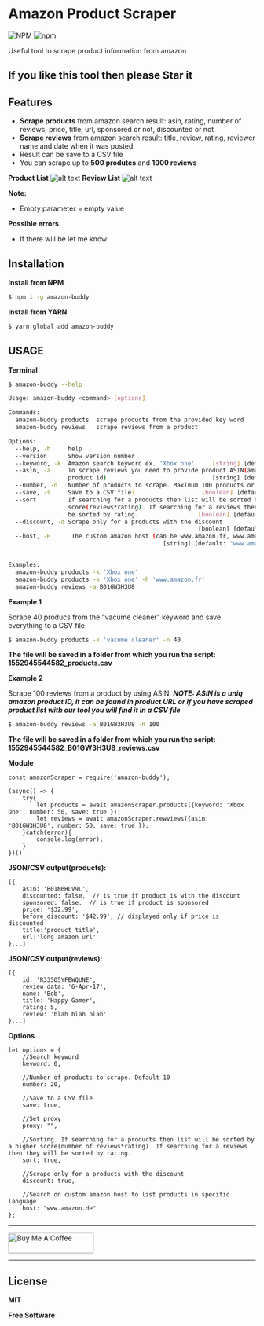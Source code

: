 
# Amazon Product Scraper
 ![NPM](https://img.shields.io/npm/l/amazon-buddy.svg?style=for-the-badge) ![npm](https://img.shields.io/npm/v/amazon-buddy.svg?style=for-the-badge)

Useful tool to scrape product information from amazon

## If you like this tool then please Star it

## Features
*   **Scrape products** from amazon search result: asin, rating, number of reviews, price, title, url, sponsored or not, discounted or not
*   **Scrape reviews** from amazon search result: title, review, rating, reviewer name and date when it was posted
*   Result can be save to a CSV file
*   You can scrape up to **500 produtcs** and **1000 reviews**

**Product List**
![alt text](https://i.imgur.com/ES5M4Rx.png)
**Review List**
![alt text](https://i.imgur.com/HuBW3rl.png)

**Note:**
*   Empty parameter = empty value

**Possible errors**
*   If there will be let me know

## Installation

**Install from NPM**
```sh
$ npm i -g amazon-buddy
```

**Install from YARN**
```sh
$ yarn global add amazon-buddy
```

## USAGE

**Terminal**

```sh
$ amazon-buddy --help

Usage: amazon-buddy <command> [options]

Commands:
  amazon-buddy products  scrape products from the provided key word
  amazon-buddy reviews   scrape reviews from a product

Options:
  --help, -h     help                                                  [boolean]
  --version      Show version number                                   [boolean]
  --keyword, -k  Amazon search keyword ex. 'Xbox one'     [string] [default: ""]
  --asin, -a     To scrape reviews you need to provide product ASIN(amazon
                 product id)                              [string] [default: ""]
  --number, -n   Number of products to scrape. Maximum 100 products or 300 reviews        [default: 10]
  --save, -s     Save to a CSV file?                   [boolean] [default: true]
  --sort         If searching for a products then list will be sorted by a higher
                 score(reviews*rating). If searching for a reviews then they will
                 be sorted by rating.                 [boolean] [default: false]
  --discount, -d Scrape only for a products with the discount
                                                      [boolean] [default: false]
  --host, -H      The custom amazon host (can be www.amazon.fr, www.amazon.de, etc.)
                                            [string] [default: "www.amazon.com"]


Examples:
  amazon-buddy products -k 'Xbox one'
  amazon-buddy products -k 'Xbox one' -h 'www.amazon.fr'
  amazon-buddy reviews -a B01GW3H3U8
```

**Example 1**

Scrape 40 producs from the "vacume cleaner" keyword and save everything to a CSV file
```sh
$ amazon-buddy products -k 'vacume cleaner' -n 40
```
**The file will be saved in a folder from which you run the script:
1552945544582_products.csv**

**Example 2**

Scrape 100 reviews from a product by using ASIN.
***NOTE: ASIN is a uniq amazon product ID, it can be found in product URL or if you have scraped product list with our tool you will find it in a CSV file***
```sh
$ amazon-buddy reviews -a B01GW3H3U8 -n 100
```
**The file will be saved in a folder from which you run the script:
1552945544582_B01GW3H3U8_reviews.csv**

**Module**
```
const amazonScraper = require('amazon-buddy');

(async() => {
    try{
        let products = await amazonScraper.products({keyword: 'Xbox One', number: 50, save: true });
        let reviews = await amazonScraper.rewviews({asin: 'B01GW3H3U8', number: 50, save: true });
    }catch(error){
        console.log(error);
    }
})()
```
**JSON/CSV output(products):**
```
[{
    asin: 'B01N6HLV9L',
    discounted: false,  // is true if product is with the discount
    sponsored: false,  // is true if product is sponsored
    price: '$32.99',
    before_discount: '$42.99', // displayed only if price is discounted
    title:'product title',
    url:'long amazon url'
}...]
```
**JSON/CSV output(reviews):**
```
[{
    id: 'R335O5YFEWQUNE',
    review_data: '6-Apr-17',
    name: 'Bob',
    title: 'Happy Gamer',
    rating: 5,
    review: 'blah blah blah'
}...]
```

**Options**
```
let options = {
    //Search keyword
    keyword: 0,

    //Number of products to scrape. Default 10
    number: 20,

    //Save to a CSV file
    save: true,

    //Set proxy
    proxy: "",

    //Sorting. If searching for a products then list will be sorted by a higher score(number of reviews*rating). If searching for a reviews then they will be sorted by rating.
    sort: true,

    //Scrape only for a products with the discount
    discount: true,

    //Search on custom amazon host to list products in specific language
    host: "www.amazon.de"
};
```

***
<a href="https://www.buymeacoffee.com/Usom2qC" target="_blank"><img src="https://cdn.buymeacoffee.com/buttons/default-blue.png" alt="Buy Me A Coffee" style="height: 41px !important;width: 174px !important;box-shadow: 0px 3px 2px 0px rgba(190, 190, 190, 0.5) !important;-webkit-box-shadow: 0px 3px 2px 0px rgba(190, 190, 190, 0.5) !important;" ></a>

----
License
----

**MIT**

**Free Software**
